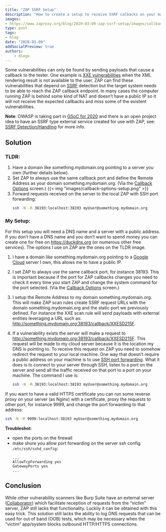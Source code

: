 ```yaml
---
title: "ZAP SSRF Setup"
description: "How to create a setup to receive SSRF calbacks on your machine"
images:
- https://www.zaproxy.org/blog/2020-03-09-zap-ssrf-setup/images/callback-options-setup.png
type: post
tags:
- blog
date: "2020-03-09"
addSocialPreview: true
authors:
    - diogo
---
```


Some vulnerabilities can only be found by sending payloads that cause a callback to the tester. One example is [XXE vulnerabilities](https://owasp.org/www-community/vulnerabilities/XML_External_Entity_(XXE)_Processing) when the XML rendering result is not available to the user. ZAP can find these vulnerabilities that depend on [SSRF](https://owasp.org/www-community/attacks/Server_Side_Request_Forgery) detection but the target system needs to be able to reach the ZAP callback endpoint. In many cases the computer running ZAP is behind some kind of NAT and doesn’t have a public IP so it will not receive the expected callbacks and miss some of the existent vulnerabilities. 

__Note__: OWASP is taking part in [GSoC for 2020](https://owasp.org/www-community/initiatives/gsoc/gsoc2020) and there is an open project idea to have an SSRF type external service created for use with ZAP, see: [SSRF Detection/Handling](https://owasp.org/www-community/initiatives/gsoc/gsoc2020ideas#idea-two-ssrf-detectionhandling) for more info.

## Solution
### TLDR:
1. Have a domain like something.mydomain.org pointing to a server you own (further details below).
1. Set ZAP to always use the same callback port and define the Remote Address as your domain something.mydomain.org. (Via the [Callback Options](https://www.zaproxy.org/docs/desktop/ui/dialogs/options/callback/) screen.) {{< img "images/callback-options-setup.png" >}}
1. Forward requests received on the server to the local ZAP with SSH port forwarding:
    ```sh
    ssh -N -R 38193:localhost:38193 myUser@something.mydomain.org
    ```

### My Setup:

For this setup you will need a DNS name and a server with a public address. If you don’t have a DNS name and you don’t want to spend money you can create one for free on https://duckdns.org (or numerous other free services). The options I use on ZAP are the ones on the TLDR image.

1.  I have a domain like something.mydomain.org pointing to a [Google Cloud](https://www.freecodecamp.org/news/how-to-create-and-connect-to-google-cloud-virtual-machine-with-ssh-81a68b8f74dd/) server I own, this allows me to have a public IP.

1. I set ZAP to always use the same callback port, for instance 38193. This is important because if the port for ZAP callbacks changes you need to check it every time you start ZAP and change the system command for the port selected. (Via the [Callback Options](https://www.zaproxy.org/docs/desktop/ui/dialogs/options/callback/) screen.)

1. I setup the Remote Address to my domain something.mydomain.org. This will make ZAP scan rules create SSRF request URLs with the domain something.mydomain.org and the static port we previously defined. For instance the XXE scan rule will send payloads with external entities leveraging a URL such as: http://something.mydomain.org:38193/callback/XXESD215F. 

1. If a vulnerability exists the server will make a request to http://something.mydomain.org:38193/callback/XXESD215F. This request will be made to my cloud server because it is the location my DNS is pointing to. To receive this request on ZAP you need to somehow redirect the request to your local machine. One way that doesn’t require a public address on your machine is to use [SSH port forwarding](https://www.ssh.com/ssh/tunneling/example). What it does is to connect to your server through SSH, listen to a port on the server and send all the traffic received on that port to a port on your machine. The command I use is: 
    ```sh
    ssh -N -R 38193:localhost:38193 myUser@something.mydomain.org
    ```

If you want to have a valid HTTPS certificate you can run some reverse proxy on your server (as Nginx) with a certificate, proxy the requests to other port, for instance 9999, and change the port forwarding to that address:
```sh
ssh -N -R 9999:localhost:38193 myUser@something.mydomain.org
```

__Troubleshot__:
- open the ports on the firewall
- make shure you allow port forwarding on the server ssh config `/etc/ssh/sshd_config`:
    ```
    ...
    AllowTcpForwarding yes
    GatewayPorts yes
    ...
    ```

## Conclusion
While other vulnerability scanners like Burp Suite have an external server ([Collaborator](https://portswigger.net/burp/documentation/collaborator)) which facilitate reception of requests from the “victim” server, ZAP still lacks that functionality. Luckily it can be obtained with this easy trick. This solution still lacks the ability to log DNS requests that can be used for out of band (OOB) tests, which may be necessary when the “victim” app/system blocks outbound HTTP/HTTPS connections.
